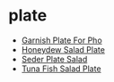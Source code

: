 # plate

 * [Garnish Plate For Pho](index/g/garnish-plate-for-pho.json)
 * [Honeydew Salad Plate](index/h/honeydew-salad-plate-20079.json)
 * [Seder Plate Salad](index/s/seder-plate-salad.json)
 * [Tuna Fish Salad Plate](index/t/tuna-fish-salad-plate-20063.json)
